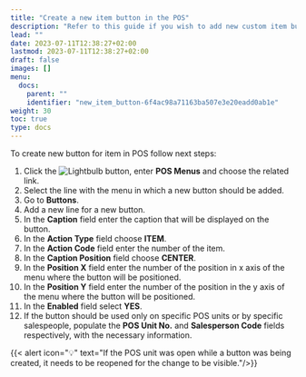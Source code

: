 ```yaml
---
title: "Create a new item button in the POS"
description: "Refer to this guide if you wish to add new custom item buttons in the POS menu."
lead: ""
date: 2023-07-11T12:38:27+02:00
lastmod: 2023-07-11T12:38:27+02:00
draft: false
images: []
menu:
  docs:
    parent: ""
    identifier: "new_item_button-6f4ac98a71163ba507e3e20eadd0ab1e"
weight: 30
toc: true
type: docs
---
```


To create new button for item in POS follow next steps:

1. Click the ![Lightbulb](Lightbulb_icon.PNG) button, enter **POS Menus** and choose the related link.
2. Select the line with the menu in which a new button should be added.
3. Go to **Buttons**.
4. Add a new line for a new button.
5. In the **Caption** field enter the caption that will be displayed on the button.
6. In the **Action Type** field choose **ITEM**.
7. In the **Action Code** field enter the number of the item.
8. In the **Caption Position** field choose **CENTER**.
9. In the **Position X** field enter the number of the position in x axis of the menu where the button will be positioned.
10. In the **Position Y** field enter the number of the position in the y axis of the menu where the button will be positioned.
11. In the **Enabled** field select **YES**.
12. If the button should be used only on specific POS units or by specific salespeople, populate the **POS Unit No.** and **Salesperson Code** fields respectively, with the necessary information.

{{< alert icon="💡" text="If the POS unit was open while a button was being created, it needs to be reopened for the change to be visible."/>}}

